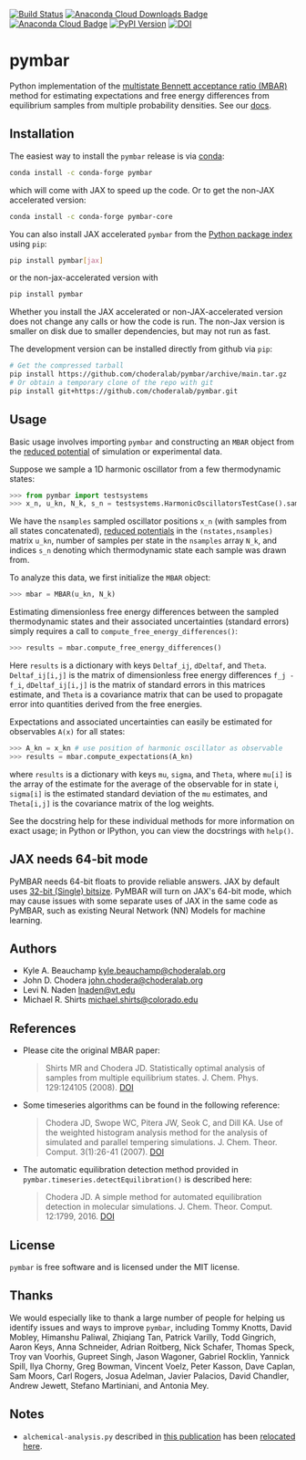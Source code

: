 [![Build Status](https://travis-ci.org/choderalab/pymbar.png)](https://travis-ci.org/choderalab/pymbar)
[![Anaconda Cloud Downloads Badge](https://anaconda.org/conda-forge/pymbar/badges/downloads.svg)](https://anaconda.org/conda-forge/pymbar)
[![Anaconda Cloud Badge](https://anaconda.org/conda-forge/pymbar/badges/installer/conda.svg)](https://anaconda.org/conda-forge/pymbar)
[![PyPI Version](https://badge.fury.io/py/pymbar.png)](https://pypi.python.org/pypi/pymbar)
[![DOI](https://zenodo.org/badge/9991771.svg)](https://zenodo.org/badge/latestdoi/9991771)

pymbar
======

Python implementation of the [multistate Bennett acceptance ratio (MBAR)](http://www.alchemistry.org/wiki/Multistate_Bennett_Acceptance_Ratio) method for estimating expectations and free energy differences from equilibrium samples from multiple probability densities.
See our [docs](http://pymbar.readthedocs.org/en/latest/).


Installation
------------

The easiest way to install the `pymbar` release is via [conda](http://conda.pydata.org):

```bash
conda install -c conda-forge pymbar
```
which will come with JAX to speed up the code. Or to get the non-JAX accelerated version:
```bash
conda install -c conda-forge pymbar-core
```

You can also install JAX accelerated `pymbar` from the [Python package index](https://pypi.python.org/pypi/pymbar) 
using `pip`:
```bash
pip install pymbar[jax]
```
or the non-jax-accelerated version with
```bash
pip install pymbar
```
Whether you install the JAX accelerated or non-JAX-accelerated version does not 
change any calls or how the code is run. The non-Jax version is smaller on disk due to smaller
dependencies, but may not run as fast.


The development version can be installed directly from github via `pip`:

```bash
# Get the compressed tarball
pip install https://github.com/choderalab/pymbar/archive/main.tar.gz
# Or obtain a temporary clone of the repo with git
pip install git+https://github.com/choderalab/pymbar.git
```

Usage
-----

Basic usage involves importing `pymbar` and constructing an `MBAR` object from the [reduced potential](http://www.alchemistry.org/wiki/Multistate_Bennett_Acceptance_Ratio#Reduced_potential) of simulation or experimental data.

Suppose we sample a 1D harmonic oscillator from a few thermodynamic states:
```python
>>> from pymbar import testsystems
>>> x_n, u_kn, N_k, s_n = testsystems.HarmonicOscillatorsTestCase().sample()
```
We have the `nsamples` sampled oscillator positions `x_n` (with samples from all states concatenated), [reduced potentials](http://www.alchemistry.org/wiki/Multistate_Bennett_Acceptance_Ratio#Reduced_potential) in the `(nstates,nsamples)` matrix `u_kn`, number of samples per state in the `nsamples` array `N_k`, and indices `s_n` denoting which thermodynamic state each sample was drawn from.

To analyze this data, we first initialize the `MBAR` object:

```python
>>> mbar = MBAR(u_kn, N_k)
```

Estimating dimensionless free energy differences between the sampled thermodynamic states and their associated uncertainties (standard errors) simply requires a call to `compute_free_energy_differences()`:

```python
>>> results = mbar.compute_free_energy_differences()
```

Here `results` is a dictionary with keys `Deltaf_ij`, `dDeltaf`, and `Theta`. `Deltaf_ij[i,j]` is the matrix of dimensionless free energy differences `f_j - f_i`, `dDeltaf_ij[i,j]` is the matrix of standard errors in this matrices estimate, and `Theta` is a covariance matrix that can be used to propagate error into quantities derived from the free energies.

Expectations and associated uncertainties can easily be estimated for observables `A(x)` for all states:

```python
>>> A_kn = x_kn # use position of harmonic oscillator as observable
>>> results = mbar.compute_expectations(A_kn)
```

where `results` is a dictionary with keys `mu`, `sigma`, and `Theta`, where `mu[i]` is the array of the estimate for the average of the observable for in state i, `sigma[i]` is the estimated standard deviation of the `mu` estimates,  and `Theta[i,j]` is the covariance matrix of the log weights.

See the docstring help for these individual methods for more information on exact usage; in Python or IPython, you can view the docstrings with `help()`.

JAX needs 64-bit mode
---------------------
PyMBAR needs 64-bit floats to provide reliable answers. JAX by default uses 
[32-bit (Single) bitsize](https://jax.readthedocs.io/en/latest/notebooks/Common_Gotchas_in_JAX.html#double-64bit-precision). 
PyMBAR will turn on JAX's 64-bit mode, which may cause issues with some separate uses of JAX in the same code as PyMBAR, 
such as existing Neural Network (NN) Models for machine learning.

Authors
-------
* Kyle A. Beauchamp <kyle.beauchamp@choderalab.org>
* John D. Chodera <john.chodera@choderalab.org>
* Levi N. Naden <lnaden@vt.edu>
* Michael R. Shirts <michael.shirts@colorado.edu>

References
----------

* Please cite the original MBAR paper:

  > Shirts MR and Chodera JD. Statistically optimal analysis of samples from multiple equilibrium states. J. Chem. Phys. 129:124105 (2008).  [DOI](http://dx.doi.org/10.1063/1.2978177)

* Some timeseries algorithms can be found in the following reference:

  > Chodera JD, Swope WC, Pitera JW, Seok C, and Dill KA. Use of the weighted histogram analysis method for the analysis of simulated and parallel tempering simulations. J. Chem. Theor. Comput. 3(1):26-41 (2007).  [DOI](http://dx.doi.org/10.1021/ct0502864)

* The automatic equilibration detection method provided in `pymbar.timeseries.detectEquilibration()` is described here:

  > Chodera JD. A simple method for automated equilibration detection in molecular simulations. J. Chem. Theor. Comput. 12:1799, 2016.  [DOI](http://dx.doi.org/10.1021/acs.jctc.5b00784)

License
-------

`pymbar` is free software and is licensed under the MIT license.


Thanks
------
We would especially like to thank a large number of people for helping us identify issues
and ways to improve `pymbar`, including Tommy Knotts, David Mobley, Himanshu Paliwal,
Zhiqiang Tan, Patrick Varilly, Todd Gingrich, Aaron Keys, Anna Schneider, Adrian Roitberg,
Nick Schafer, Thomas Speck, Troy van Voorhis, Gupreet Singh, Jason Wagoner, Gabriel Rocklin,
Yannick Spill, Ilya Chorny, Greg Bowman, Vincent Voelz, Peter Kasson, Dave Caplan, Sam Moors,
Carl Rogers, Josua Adelman, Javier Palacios, David Chandler, Andrew Jewett, Stefano Martiniani, and Antonia Mey.

Notes
-----
* `alchemical-analysis.py` described in [this publication](https://www.ncbi.nlm.nih.gov/pmc/articles/PMC4420631/) has been [relocated here](https://github.com/MobleyLab/alchemical-analysis).
